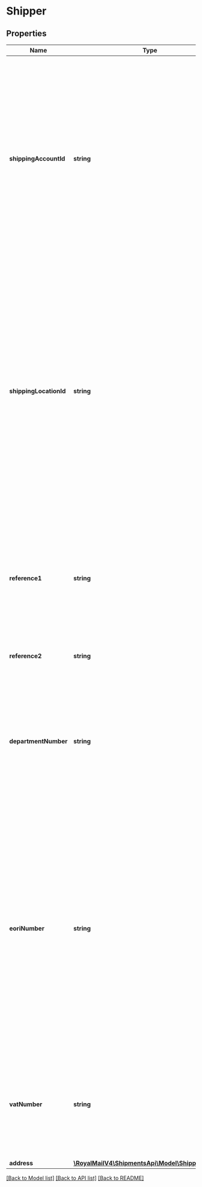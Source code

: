 # Shipper

## Properties
Name | Type | Description | Notes
------------ | ------------- | ------------- | -------------
**shippingAccountId** | **string** | Shipping Account the shipment is being created for. This can be populated with either the Shipping Account ID assigned by PRO SHIPPING Shipping Account ID or the Shipping Account Alias set when the Shipping Account was created. Both can be viewed in the Shipping Account GUI. | 
**shippingLocationId** | **string** | Shipping Location the shipment is being shipped from. This can be populated with either the Shipping Location ID assigned by PRO SHIPPING or the Shipping Location Alias set when the Shipping Location was created.Both can be viewed in the Shipping Location GUI. &lt;br /&gt;Mandatory if there is more than one Shipping Location available for the Shipping Account. | [optional] 
**reference1** | **string** | The shipper&#x27;s reference for this shipment - this is usually the shipper&#x27;s order number that was provided to the consumer at the time the order was made. | [optional] 
**reference2** | **string** | Optional second reference for this shipment. | [optional] 
**departmentNumber** | **string** | Department Number &lt;br /&gt;If provided for a Royal Mail shipment, Department Number must be exactly 10 characters and must be an existing Department Number that has been setup with Royal Mail. | [optional] 
**eoriNumber** | **string** | Shipper&#x27;s Economic Operators and Registration Identification (EORI) number. If a Shipper EORI number is used for the shipment, it must be provided here and not in the Customs element.  &lt;br /&gt;Shipper&#x27;s EORI number starts with the ISO Alpha-2 Country Code followed by a maximum 15 alphanumeric characters. For Northern Ireland starts with XI | [optional] 
**vatNumber** | **string** | Shipper&#x27;s Value Added Tax (VAT) Number. If a Shipper VAT number is used for the shipment, it must be provided here and not in the Customs element. | [optional] 
**address** | [**\RoyalMailV4\ShipmentsApi\Model\ShipperAddress**](ShipperAddress.md) |  | [optional] 

[[Back to Model list]](../../README.md#documentation-for-models) [[Back to API list]](../../README.md#documentation-for-api-endpoints) [[Back to README]](../../README.md)

